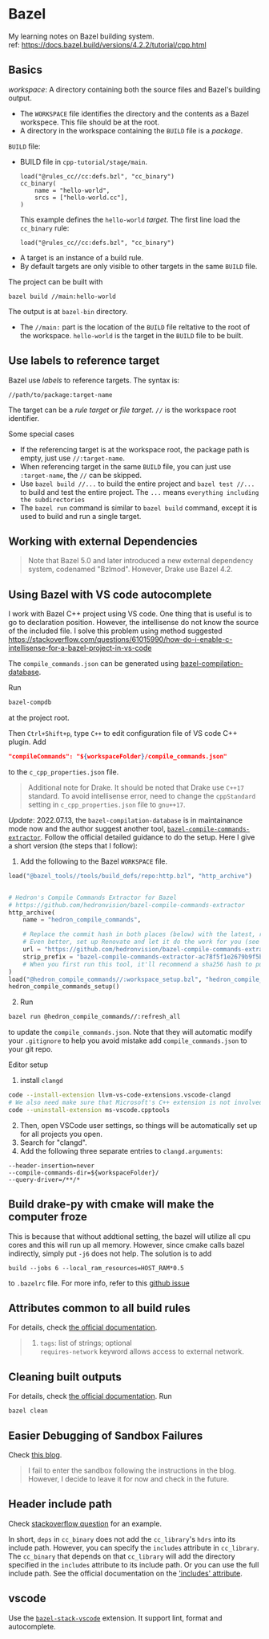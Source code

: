 # Bazel
My learning notes on Bazel building system.\
ref: https://docs.bazel.build/versions/4.2.2/tutorial/cpp.html

## Basics
*workspace*: A directory containing both the source files and Bazel's building output. 
- The `WORKSPACE` file identifies the directory and the contents as a Bazel workspece. This file should be at the root.
- A directory in the workspace containing the `BUILD` file is a *package*.

`BUILD` file:
- BUILD file in `cpp-tutorial/stage/main`.
  ```bazel
  load("@rules_cc//cc:defs.bzl", "cc_binary")
  cc_binary(
      name = "hello-world",
      srcs = ["hello-world.cc"],
  )
  ```
  This example defines the `hello-world` *target*.
  The first line load the `cc_binary` rule:
  ```
  load("@rules_cc//cc:defs.bzl", "cc_binary")
  ```
- A target is an instance of a build rule.
- By default targets are only visible to other targets in the same `BUILD` file.

The project can be built with
```
bazel build //main:hello-world
```
The output is at `bazel-bin` directory.
- The `//main:` part is the location of the `BUILD` file reltative to the root of the workspace. `hello-world` is the target in the `BUILD` file to be built.
  
## Use labels to reference target

Bazel use *labels* to reference targets. The syntax is:
```
//path/to/package:target-name
```
The target can be a *rule target* or *file target*. `//` is the workspace root identifier.

Some special cases
- If the referencing target is at the workspace root, the package path is empty, just use `//:target-name`.
- When referencing target in the same `BUILD` file, you can just use `:target-name`, the `//` can be skipped.
- Use `bazel build //...` to build the entire project and `bazel test //...` to build and test the entire project. The `...` means `everything including the subdirectories`
- The  `bazel run` command is similar to `bazel build` command, except it is used to build and run a single target.

## Working with external Dependencies
> Note that Bazel 5.0 and later introduced a new external dependency system, codenamed "Bzlmod". However, Drake use Bazel 4.2.

## Using Bazel with VS code autocomplete 
I work with Bazel C++ project using VS code. One thing that is useful is to go to declaration position. However, the intellisense do not know the source of the included file. I solve this problem using method suggested https://stackoverflow.com/questions/61015990/how-do-i-enable-c-intellisense-for-a-bazel-project-in-vs-code

The `compile_commands.json` can be generated using [bazel-compilation-database](https://github.com/grailbio/bazel-compilation-database). 

Run
```zsh
bazel-compdb
```
at the project root.

Then `Ctrl+Shift+p`, type `C++` to edit configuration file of VS code C++ plugin. Add 
```json
"compileCommands": "${workspaceFolder}/compile_commands.json"
```
to the `c_cpp_properties.json` file.

> Additional note for Drake. It should be noted that Drake use `C++17` standard. To avoid intellisense error, need to change the `cppStandard` setting in `c_cpp_properties.json` file to `gnu++17`.

*Update*: 2022.07.13, the `bazel-compilation-database` is in maintainance mode now and the author suggest another tool, [`bazel-compile-commands-extractor`](https://github.com/hedronvision/bazel-compile-commands-extractor).
Follow the official detailed guidance to do the setup. Here I give a short version (the steps that I follow):
1. Add the following to the Bazel `WORKSPACE` file.
```python
load("@bazel_tools//tools/build_defs/repo:http.bzl", "http_archive")


# Hedron's Compile Commands Extractor for Bazel
# https://github.com/hedronvision/bazel-compile-commands-extractor
http_archive(
    name = "hedron_compile_commands",

    # Replace the commit hash in both places (below) with the latest, rather than using the stale one here.
    # Even better, set up Renovate and let it do the work for you (see "Suggestion: Updates" in the README).
    url = "https://github.com/hedronvision/bazel-compile-commands-extractor/archive/ac78f5f1e2679b9f5b62eeae33055ede355672e6.tar.gz",
    strip_prefix = "bazel-compile-commands-extractor-ac78f5f1e2679b9f5b62eeae33055ede355672e6",
    # When you first run this tool, it'll recommend a sha256 hash to put here with a message like: "DEBUG: Rule 'hedron_compile_commands' indicated that a canonical reproducible form can be obtained by modifying arguments sha256 = ..."
)
load("@hedron_compile_commands//:workspace_setup.bzl", "hedron_compile_commands_setup")
hedron_compile_commands_setup()
```

2. Run 
```zsh
bazel run @hedron_compile_commands//:refresh_all
```
to update the `compile_commands.json`. Note that they will automatic modify your `.gitignore` to help you avoid mistake add `compile_commands.json` to your git repo.

Editor setup

1. install `clangd`
```zsh
code --install-extension llvm-vs-code-extensions.vscode-clangd
# We also need make sure that Microsoft's C++ extension is not involved and interfering.
code --uninstall-extension ms-vscode.cpptools
```
2. Then, open VSCode user settings, so things will be automatically set up for all projects you open.
3. Search for "clangd".
4. Add the following three separate entries to `clangd.arguments`:
```
--header-insertion=never
--compile-commands-dir=${workspaceFolder}/
--query-driver=/**/*
```



## Build drake-py with cmake will make the computer froze
This is because that without addtional setting, the bazel will utilize all cpu cores and this will run up all memory. However, since cmake calls bazel indirectly, simply put `-j6` does not help. The solution is to add 
```
build --jobs 6 --local_ram_resources=HOST_RAM*0.5
```
to `.bazelrc` file.
For more info, refer to this [github issue](https://github.com/tensorflow/models/issues/195)

## Attributes common to all build rules
For details, check [the official documentation](https://bazel.build/reference/be/common-definitions).
> 1. `tags`: list of strings; optional <br>
> `requires-network` keyword allows access to external network. 

## Cleaning built outputs
For details, check [the official documentation](https://bazel.build/reference/be/common-definitions).
Run
```
bazel clean
```

## Easier Debugging of Sandbox Failures
Check [this blog](https://blog.bazel.build/2016/03/18/sandbox-easier-debug.html).
> I fail to enter the sandbox following the instructions in the blog. However, I decide to leave it for now and check in the future.

## Header include path 
Check [stackoverflow question](https://stackoverflow.com/questions/59932849/bazel-cannot-find-dependent-header-file-for-very-simple-case) for an example.

In short, `deps` in `cc_binary` does not add the `cc_library`'s `hdrs` into its include path. However, you can specify the `includes` attribute in `cc_library`. The `cc_binary` that depends on that `cc_library` will add the directory specified in the `includes` attribute to its include path. Or you can use the full include path. See the official documentation on the ['includes' attribute](https://bazel.build/reference/be/c-cpp#cc_library.includes).


## vscode
Use the [`bazel-stack-vscode`](https://marketplace.visualstudio.com/items?itemName=StackBuild.bazel-stack-vscode) extension. It support lint, format and autocomplete.